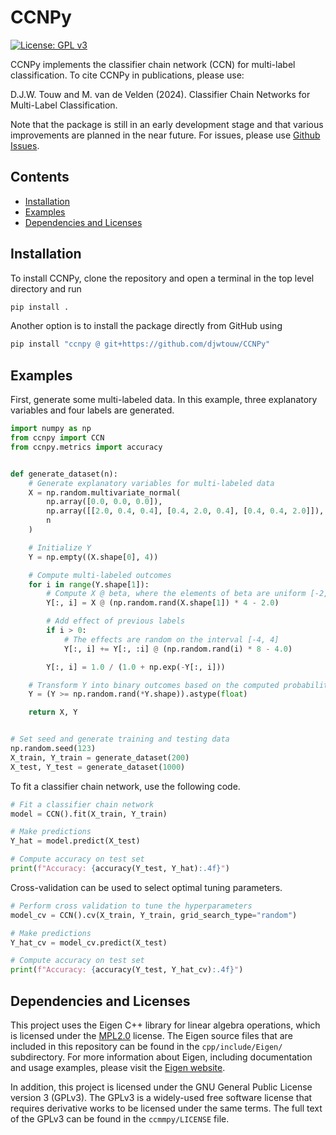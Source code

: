 # CCNPy

[![License: GPL v3](https://img.shields.io/badge/License-GPLv3-blue.svg)](https://www.gnu.org/licenses/gpl-3.0)

CCNPy implements the classifier chain network (CCN) for multi-label classification. To cite CCNPy in publications, please use:

D.J.W. Touw and M. van de Velden (2024). Classifier Chain Networks for Multi-Label Classification.

Note that the package is still in an early development stage and that various improvements are planned in the near future. For issues, please use [Github Issues](https://github.com/djwtouw/CCNPy/issues).

## Contents
- [Installation](#installation)
- [Examples](#examples)
- [Dependencies and Licenses](#dependencies-and-licenses)

## Installation
To install CCNPy, clone the repository and open a terminal in the top level directory and run
```bash
pip install .
```
Another option is to install the package directly from GitHub using
```bash
pip install "ccnpy @ git+https://github.com/djwtouw/CCNPy"
```

## Examples
First, generate some multi-labeled data. In this example, three explanatory variables and four labels are generated.
```Python
import numpy as np
from ccnpy import CCN
from ccnpy.metrics import accuracy


def generate_dataset(n):
    # Generate explanatory variables for multi-labeled data
    X = np.random.multivariate_normal(
        np.array([0.0, 0.0, 0.0]),
        np.array([[2.0, 0.4, 0.4], [0.4, 2.0, 0.4], [0.4, 0.4, 2.0]]),
        n
    )

    # Initialize Y
    Y = np.empty((X.shape[0], 4))

    # Compute multi-labeled outcomes
    for i in range(Y.shape[1]):
        # Compute X @ beta, where the elements of beta are uniform [-2, 2]
        Y[:, i] = X @ (np.random.rand(X.shape[1]) * 4 - 2.0)

        # Add effect of previous labels
        if i > 0:
            # The effects are random on the interval [-4, 4]
            Y[:, i] += Y[:, :i] @ (np.random.rand(i) * 8 - 4.0)

        Y[:, i] = 1.0 / (1.0 + np.exp(-Y[:, i]))

    # Transform Y into binary outcomes based on the computed probabilities
    Y = (Y >= np.random.rand(*Y.shape)).astype(float)

    return X, Y


# Set seed and generate training and testing data
np.random.seed(123)
X_train, Y_train = generate_dataset(200)
X_test, Y_test = generate_dataset(1000)
```
To fit a classifier chain network, use the following code.
```Python
# Fit a classifier chain network
model = CCN().fit(X_train, Y_train)

# Make predictions
Y_hat = model.predict(X_test)

# Compute accuracy on test set
print(f"Accuracy: {accuracy(Y_test, Y_hat):.4f}")
```
Cross-validation can be used to select optimal tuning parameters.
```Python
# Perform cross validation to tune the hyperparameters
model_cv = CCN().cv(X_train, Y_train, grid_search_type="random")

# Make predictions
Y_hat_cv = model_cv.predict(X_test)

# Compute accuracy on test set
print(f"Accuracy: {accuracy(Y_test, Y_hat_cv):.4f}")
```

## Dependencies and Licenses

This project uses the Eigen C++ library for linear algebra operations, which is licensed under the [MPL2.0](https://www.mozilla.org/en-US/MPL/2.0/) license. The Eigen source files that are included in this repository can be found in the `cpp/include/Eigen/` subdirectory. For more information about Eigen, including documentation and usage examples, please visit the [Eigen website](http://eigen.tuxfamily.org/).

In addition, this project is licensed under the GNU General Public License version 3 (GPLv3). The GPLv3 is a widely-used free software license that requires derivative works to be licensed under the same terms. The full text of the GPLv3 can be found in the `ccmmpy/LICENSE` file.
